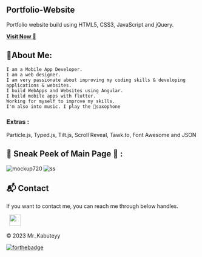 ## Portfolio-Website
Portfolio website build using HTML5, CSS3, JavaScript and jQuery.

<a href="https://qharny.github.io/" target="_blank">**Visit Now** 🚀</a>


## 📌About Me:
    I am a Mobile App Developer.
    I am a web designer.
    I am very passionate about improving my coding skills & developing applications & websites.
    I build WebApps and Websites using Angular.
    I build mobile apps with flutter.
    Working for myself to improve my skills.
    I'm also into music. I play the 🎷saxophone

### Extras : 
Particle.js, Typed.js, Tilt.js, Scroll Reveal, Tawk.to, Font Awesome and JSON

## 📌 Sneak Peek of Main Page 🙈 :
![mockup720](https://user-images.githubusercontent.com/64949957/124947013-1f682080-e02d-11eb-977e-df3bbd4fa838*.png)
![ss](https://user-images.githubusercontent.com/64949957/159113640-d92665a8-f614-42b3-8456-66b97fc2e651*.png)


<h2>📬 Contact</h2>


If you want to contact me, you can reach me through below handles.

&nbsp;&nbsp;<a href="https://www.linkedin.com/in/manasseh-kabutey-58887123b/"><img src="https://www.felberpr.com/wp-content/uploads/linkedin-logo.png" width="30"></img></a>

© 2023 Mr_Kabuteyy


[![forthebadge](https://forthebadge.com/images/badges/built-with-love.svg)](https://forthebadge.com)

